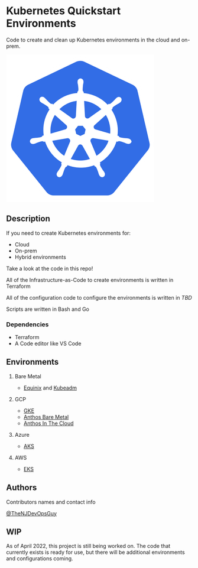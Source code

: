 # Kubernetes Quickstart Environments

Code to create and clean up Kubernetes environments in the cloud and on-prem.

![](images/k8s.png)

## Description

If you need to create Kubernetes environments for:
- Cloud
- On-prem
- Hybrid environments

Take a look at the code in this repo!

All of the Infrastructure-as-Code to create environments is written in Terraform

All of the configuration code to configure the environments is written in *TBD*

Scripts are written in Bash and Go

### Dependencies

* Terraform
* A Code editor like VS Code

## Environments
1. Bare Metal
    - [Equinix](https://github.com/AdminTurnedDevOps/Kubernetes-Quickstart-Environments/tree/main/Bare-Metal/EquinixMetal) and [Kubeadm](https://github.com/AdminTurnedDevOps/Kubernetes-Quickstart-Environments/blob/main/Bare-Metal/kubeadm/instructions_for_kubeadm/kubeadm_on_equinix/read.md)

2. GCP
    - [GKE](https://github.com/AdminTurnedDevOps/Kubernetes-Quickstart-Environments/tree/main/Google/GKE)
    - [Anthos Bare Metal](https://github.com/AdminTurnedDevOps/Kubernetes-Quickstart-Environments/tree/main/Google/anthos-bare-metal)
    - [Anthos In The Cloud](https://github.com/AdminTurnedDevOps/Kubernetes-Quickstart-Environments/tree/main/Google/anthos-in-the-cloud)
3. Azure
    - [AKS](https://github.com/AdminTurnedDevOps/Kubernetes-Quickstart-Environments/tree/main/azure/aks)
4. AWS
    - [EKS](https://github.com/AdminTurnedDevOps/Kubernetes-Quickstart-Environments/tree/main/aws/eks)
## Authors

Contributors names and contact info

[@TheNJDevOpsGuy](https://twitter.com/thenjdevopsguy)

## WIP
As of April 2022, this project is still being worked on. The code that currently exists is ready for use, but there will be additional environments and configurations coming.